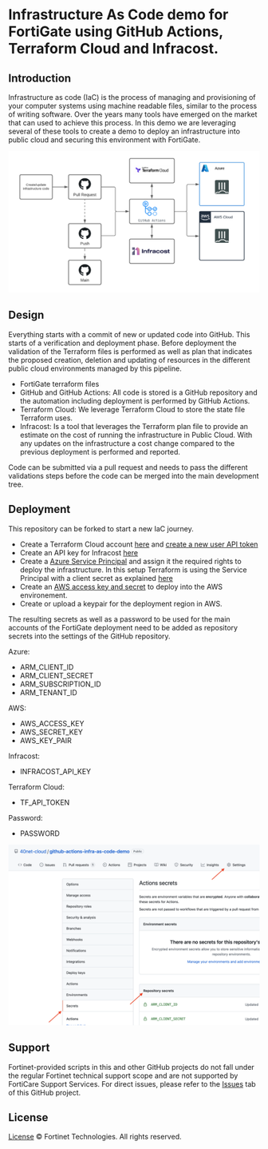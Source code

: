 # Infrastructure As Code demo for FortiGate using GitHub Actions, Terraform Cloud and Infracost.

## Introduction

Infrastructure as code (IaC) is the process of managing and provisioning of your computer systems using machine readable files, similar to the process of writing software. Over the years many tools have emerged on the market that can used to achieve this process. In this demo we are leveraging several of these tools to create a demo to deploy an infrastructure into public cloud and securing this environment with FortiGate.

![pipeline](images/pipeline.png)
## Design

Everything starts with a commit of new or updated code into GitHub. This starts of a verification and deployment phase. Before deployment the validation of the Terraform files is performed as well as plan that indicates the proposed creation, deletion and updating of resources in the different public cloud environments managed by this pipeline.

- FortiGate terraform files
- GitHub and GitHub Actions: All code is stored is a GitHub repository and the automation including deployment is performed by GitHub Actions.
- Terraform Cloud: We leverage Terraform Cloud to store the state file Terraform uses.
- Infracost: Is a tool that leverages the Terraform plan file to provide an estimate on the cost of running the infrastructure in Public Cloud. With any updates on the infrastructure a cost change compared to the previous deployment is performed and reported.

Code can be submitted via a pull request and needs to pass the different validations steps before the code can be merged into the main development tree.

## Deployment

This repository can be forked to start a new IaC journey.

- Create a Terraform Cloud account [here](https://www.terraform.io/cloud) and [create a new user API token](https://www.terraform.io/docs/cloud/users-teams-organizations/users.html#api-tokens)
- Create an API key for Infracost [here](https://www.infracost.io/docs/)
- Create a [Azure Service Principal](https://docs.microsoft.com/en-us/cli/azure/create-an-azure-service-principal-azure-cli) and assign it the required rights to deploy the infrastructure. In this setup Terraform is using the Service Principal with a client secret as explained [here](https://registry.terraform.io/providers/hashicorp/azurerm/latest/docs)
- Create an [AWS access key and secret](https://registry.terraform.io/providers/hashicorp/aws/latest/docs) to deploy into the AWS environement.
- Create or upload a keypair for the deployment region in AWS.

The resulting secrets as well as a password to be used for the main accounts of the FortiGate deployment need to be added as repository secrets into the settings of the GitHub repository.

Azure:
- ARM_CLIENT_ID
- ARM_CLIENT_SECRET
- ARM_SUBSCRIPTION_ID
- ARM_TENANT_ID

AWS:
- AWS_ACCESS_KEY
- AWS_SECRET_KEY
- AWS_KEY_PAIR

Infracost:
- INFRACOST_API_KEY

Terraform Cloud:
- TF_API_TOKEN

Password:
- PASSWORD

![GitHub repository secrets](images/ghsecrets.png)

## Support

Fortinet-provided scripts in this and other GitHub projects do not fall under the regular Fortinet technical support scope and are not supported by FortiCare Support Services.
For direct issues, please refer to the [Issues](https://github.com/40net-cloud/fortinet-azure-solutions/issues) tab of this GitHub project.

## License

[License](LICENSE) © Fortinet Technologies. All rights reserved.